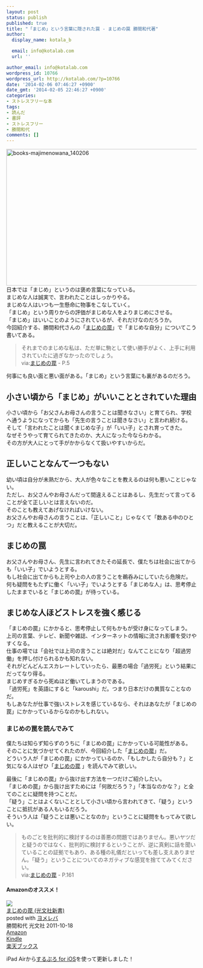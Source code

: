 ```yaml
---
layout: post
status: publish
published: true
title: "「まじめ」という言葉に隠された罠 - まじめの罠 勝間和代著"
author:
  display_name: kotala_b

  email: info@kotalab.com
  url: ''

author_email: info@kotalab.com
wordpress_id: 10766
wordpress_url: http://kotalab.com/?p=10766
date: '2014-02-06 07:46:27 +0900'
date_gmt: '2014-02-05 22:46:27 +0900'
categories:
- ストレスフリーな本
tags:
- 読んだ
- 書評
- ストレスフリー
- 勝間和代
comments: []
---
```

<p><img src="http://kotalab.com/wp-content/uploads/books-majimenowana_140206-546x361.jpg" alt="books-majimenowana_140206" width="546" height="361" class="alignnone size-large wp-image-10787" /><br />
日本では「まじめ」というのは褒め言葉になっている。<br />
まじめな人は誠実で、言われたことはしっかりやる。<br />
まじめな人はいつも一生懸命に物事をこなしていく。<br />
「まじめ」という周りからの評価がまじめな人をよりまじめにさせる。<br />
「まじめ」はいいことのようにされているが、それだけなのだろうか。<br />
今回紹介する、勝間和代さんの「<a href="http://www.amazon.co.jp/exec/obidos/asin/4334036465/same-22/" rel="nofollow" target="_blank">まじめの罠</a>」で「まじめな自分」についてこう書いてある。</p>
<blockquote><p>それまでのまじめな私は、ただ単に駒として使い勝手がよく、上手に利用されていたに過ぎなかったのでしょう。<br />
via:<a href="http://www.amazon.co.jp/exec/obidos/asin/4334036465/same-22/" rel="nofollow" target="_blank">まじめの罠</a> - P.5</p></blockquote>
<p>何事にも良い面と悪い面がある。「まじめ」という言葉にも裏があるのだろう。<br />
<!--more--></p>
<h2>小さい頃から「まじめ」がいいこととされていた理由</h2>
<p>小さい頃から「お父さんお母さんの言うことは聞きなさい」と育てられ、学校へ通うようになってからも「先生の言うことは聞きなさい」と言われ続ける。<br />
そして「言われたことは聞くまじめな子」が「いい子」とされ育ってきた。<br />
なぜそうやって育てられてきたのか、大人になった今ならわかる。<br />
その方が大人にとって手がかからなくて扱いやすいからだ。</p>
<h2>正しいことなんて一つもない</h2>
<p>幼い頃は自分が未熟だから、大人が色々なことを教えるのは何も悪いことじゃない。<br />
ただし、お父さんやお母さんだって間違えることはあるし、先生だって言ってることが全て正しいとは言えないのだ。<br />
そのことも教えてあげなければいけない。<br />
お父さんやお母さんの言うことは、「正しいこと」じゃなくて「数ある中のひとつ」だと教えることが大切だ。</p>
<h2>まじめの罠</h2>
<p>お父さんやお母さん、先生に言われてきたその延長で、僕たちは社会に出てからも「いい子」でいようとする。<br />
もし社会に出てからも上司や上の人の言うことを鵜呑みにしていたら危険だ。<br />
何も疑問をもたずに働く「いい子」でいようとする「まじめな人」は、思考停止したままでいると「まじめの罠」が待っている。</p>
<h2>まじめな人ほどストレスを強く感じる</h2>
<p>「まじめの罠」にかかると、思考停止して何もかもが受け身になってしまう。<br />
上司の言葉、テレビ、新聞や雑誌、インターネットの情報に流され影響を受けやすくなる。<br />
仕事の場では「会社では上司の言うことは絶対だ」なんてことになり「超過労働」を押し付けられるかも知れない。<br />
それがどんどんエスカレートしていったら、最悪の場合「過労死」という結果にだってなり得る。<br />
まじめすぎるから死ぬほど働いてしまうのである。<br />
「過労死」を英語にすると「karoushi」だ。つまり日本だけの異質なことなのだ。<br />
もしあなたが仕事で強いストレスを感じているなら、それはあなたが「まじめの罠」にかかっているからなのかもしれない。</p>
<h3>まじめの罠を読んでみて</h3>
<p>僕たちは知らず知らずのうちに「まじめの罠」にかかっている可能性がある。<br />
そのことに気づかせてくれたのが、今回紹介した「<a href="http://www.amazon.co.jp/exec/obidos/asin/4334036465/same-22/" rel="nofollow" target="_blank">まじめの罠</a>」だ。<br />
どういう人が「まじめの罠」にかかっているのか、「もしかしたら自分も？」と気になる人はぜひ「<a href="http://www.amazon.co.jp/exec/obidos/asin/4334036465/same-22/" rel="nofollow" target="_blank">まじめの罠</a> 」を読んでみて欲しい。</p>
<p>最後に「まじめの罠」から抜け出す方法を一つだけご紹介したい。<br />
「まじめの罠」から抜け出すためには「何故だろう？」「本当なのかな？」と全てのことに疑問を持つことだ。<br />
「疑う」ことはよくないこととして小さい頃から言われてきて、「疑う」ということに抵抗がある人もいるだろう。<br />
そういう人は「疑うことは悪いことなのか」ということに疑問をもってみて欲しい。</p>
<blockquote><p>ものごとを批判的に検討するのは善悪の問題ではありません。悪いヤツだと疑うのではなく、批判的に検討するということが、逆に真剣に話を聞いていることの証拠でもあり、ある種の礼儀だといっても差し支えありません。「疑う」ということについてのネガティブな感覚を捨ててみてください。<br />
via:<a href="http://www.amazon.co.jp/exec/obidos/asin/4334036465/same-22/" rel="nofollow" target="_blank">まじめの罠</a> - P.161</p></blockquote>
<h4 class="aam">Amazonのオススメ！</h4>
<div class="booklink-box">
<div class="booklink-image"><a href="http://www.amazon.co.jp/exec/obidos/asin/4334036465/same-22/" rel="nofollow" target="_blank"><img src="http://ecx.images-amazon.com/images/I/3172XPhPpvL._SL160_.jpg" style="border: none;" /></a></div>
<div class="booklink-info">
<div class="booklink-name"><a href="http://www.amazon.co.jp/exec/obidos/asin/4334036465/same-22/" rel="nofollow" target="_blank">まじめの罠 (光文社新書)</a>
<div class="booklink-powered-date">posted with <a href="http://yomereba.com" rel="nofollow" target="_blank">ヨメレバ</a></div>
</div>
<div class="booklink-detail">勝間和代 光文社 2011-10-18    </div>
<div class="booklink-link2">
<div class="shoplinkamazon"><a href="http://www.amazon.co.jp/exec/obidos/asin/4334036465/same-22/" rel="nofollow" target="_blank" title="アマゾン" >Amazon</a></div>
<div class="shoplinkkindle"><a href="http://www.amazon.co.jp/exec/obidos/ASIN/B009KZ43FY/same-22/" rel="nofollow" target="_blank" >Kindle</a></div>
<div class="shoplinkrakuten"><a href="http://c.af.moshimo.com/af/c/click?a_id=374941&p_id=56&pc_id=56&pl_id=637&s_v=b5Rz2P0601xu&url=http%3A%2F%2Fbooks.rakuten.co.jp%2Frb%2F11408297%2F" rel="nofollow" target="_blank" title="楽天ブックス" >楽天ブックス</a></div>
</p></div>
</div>
<div class="booklink-footer"></div>
</div>
<p>iPad Airから<a href="https://itunes.apple.com/jp/app/surupuro-for-ios-buroguedita/id436676299?mt=8&uo=4&at=10l4yU" rel="nofollow" target="_blank">するぷろ for iOS</a>を使って更新しました！</p>
